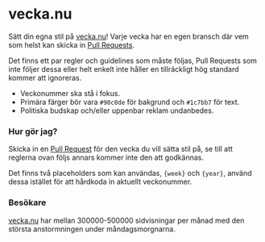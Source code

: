# vecka.nu

Sätt din egna stil på [vecka.nu](http://vecka.nu/)! Varje vecka har en egen bransch där vem som helst kan skicka in [Pull Requests](https://help.github.com/articles/using-pull-requests/).

Det finns ett par regler och guidelines som måste följas, Pull Requests som inte följer dessa eller helt enkelt inte håller en tillräckligt hög standard kommer att ignoreras.

* Veckonummer ska stå i fokus.
* Primära färger bör vara ```#90c0de``` för bakgrund och ```#1c7bb7``` för text.
* Politiska budskap och/eller uppenbar reklam undanbedes.

### Hur gör jag?

Skicka in en [Pull Request](https://help.github.com/articles/using-pull-requests/) för den vecka du vill sätta stil på, se till att reglerna ovan följs annars kommer inte den att godkännas.

Det finns två placeholders som kan användas, ```{week}``` och ```{year}```, använd dessa istället för att hårdkoda in aktuellt veckonummer.

### Besökare

[vecka.nu](http://vecka.nu/) har mellan 300000-500000 sidvisningar per månad med den största anstormningen under måndagsmorgnarna.
